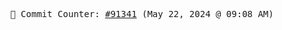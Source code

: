 <p align="center">
    <samp>
        📮 Commit Counter: <a href="https://github.com/Javascript-void0/Javascript-void0/commits/main">#91341</a> (May 22, 2024 @ 09:08 AM)
    </samp>
</p>
